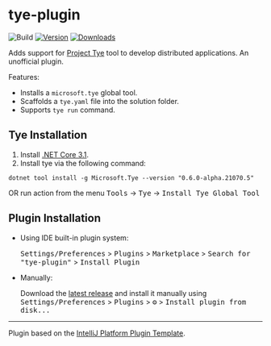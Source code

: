 # tye-plugin

![Build](https://github.com/rafaelldi/tye-plugin/workflows/Build/badge.svg)
[![Version](https://img.shields.io/jetbrains/plugin/v/16426-tye.svg)](https://plugins.jetbrains.com/plugin/16426-tye)
[![Downloads](https://img.shields.io/jetbrains/plugin/d/16426-tye.svg)](https://plugins.jetbrains.com/plugin/16426-tye)

<!-- Plugin description -->
Adds support for [Project Tye](https://github.com/dotnet/tye) tool to develop distributed applications. An unofficial plugin.

Features:
* Installs a `microsoft.tye` global tool.
* Scaffolds a `tye.yaml` file into the solution folder.
* Supports `tye run` command.
<!-- Plugin description end -->

## Tye Installation

1. Install [.NET Core 3.1](https://dotnet.microsoft.com/download/dotnet/3.1).
2. Install tye via the following command:
```shell
dotnet tool install -g Microsoft.Tye --version "0.6.0-alpha.21070.5"
```
OR run action from the menu <kbd>Tools</kbd> -> <kbd>Tye</kbd> -> <kbd>Install Tye Global Tool</kbd>

## Plugin Installation

- Using IDE built-in plugin system:
  
  <kbd>Settings/Preferences</kbd> > <kbd>Plugins</kbd> > <kbd>Marketplace</kbd> > <kbd>Search for "tye-plugin"</kbd> >
  <kbd>Install Plugin</kbd>
  
- Manually:

  Download the [latest release](https://github.com/rafaelldi/tye-plugin/releases/latest) and install it manually using
  <kbd>Settings/Preferences</kbd> > <kbd>Plugins</kbd> > <kbd>⚙️</kbd> > <kbd>Install plugin from disk...</kbd>


---
Plugin based on the [IntelliJ Platform Plugin Template][template].

[template]: https://github.com/JetBrains/intellij-platform-plugin-template
